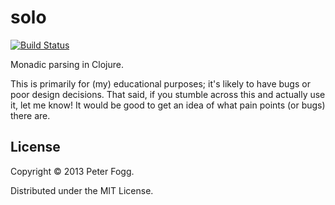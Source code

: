 # solo

[![Build Status](https://api.travis-ci.org/peter-fogg/solo.png)](https://travis-ci.org/peter-fogg/solo)

Monadic parsing in Clojure.

This is primarily for (my) educational purposes; it's likely to have
bugs or poor design decisions. That said, if you stumble across this
and actually use it, let me know! It would be good to get an idea of
what pain points (or bugs) there are.

## License

Copyright © 2013 Peter Fogg.

Distributed under the MIT License.
